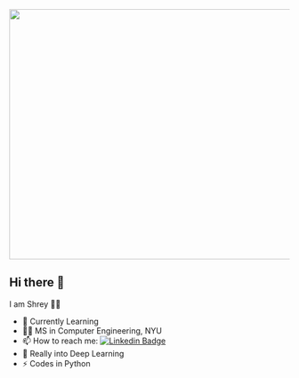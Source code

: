 <img align="center" width="600" height="450" src="https://mk0analyticsindf35n9.kinstacdn.com/wp-content/uploads/2018/12/developer-dribbble.gif">

## Hi there 👋

I am Shrey 👨‍💻

- 🔭 Currently Learning
- 👨‍🎓 MS in Computer Engineering, NYU
- 📫 How to reach me: [![Linkedin Badge](https://img.shields.io/badge/-LinkedIn-blue?style=flat-square&logo=Linkedin&logoColor=white&link=https://www.linkedin.com/in/shrey-jasuja/)](https://www.linkedin.com/in/shrey-jasuja/)
- 💙 Really into Deep Learning
- ⚡ Codes in Python
